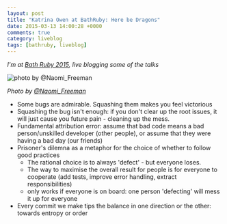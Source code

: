 ```yaml
---
layout: post
title: "Katrina Owen at BathRuby: Here be Dragons"
date: 2015-03-13 14:00:28 +0000
comments: true
category: liveblog
tags: [bathruby, liveblog]
---
```


_I'm at [Bath Ruby 2015](http://2015.bathruby.org/), live blogging some of the
talks_

![photo by
@Naomi\_Freeman](https://pbs.twimg.com/media/B_-97ueWAAAnsGS.jpg)

_Photo by [@Naomi\_Freeman](https://twitter.com/Naomi_Freeman)_

* Some bugs are admirable. Squashing them makes you feel victorious
* Squashing the bug isn't enough: if you don't clear up the root issues, it
  will just cause you future pain - cleaning up the mess.
* Fundamental attribution error: assume that bad code means a bad
  person/unskilled developer (other people), or assume that they were having a bad day (our
  friends)
* Prisoner's dilemna as a metaphor for the choice of whether to follow good
  practices
  * The rational choice is to always 'defect' - but everyone loses.
  * The way to maximise the overall result for people is for everyone to
    cooperate (add tests, improve error handling, extract responsibilities)
  * only works if everyone is on board: one person 'defecting' will mess it up
    for everyone
* Every commit we make tips the balance in one direction or the other: towards
  entropy or order
